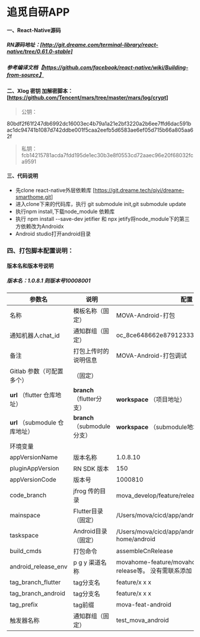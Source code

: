 # 追觅自研APP

#### 一、React-Native源码

##### RN源码地址：[http://git.dreame.com/terminal-library/react-native/tree/0.61.0-stable]

##### 参考编译文档【https://github.com/facebook/react-native/wiki/Building-from-source】

#### 二、Xlog 密钥  加解密脚本：[https://github.com/Tencent/mars/tree/master/mars/log/crypt]

> 公钥：
>
80bdf2f61f247db6992dc16003ec4b79a1a21e2bf3220a2b6ee7ffd6dac591bac1dc94741b1087d742ddbe001f5caa2eefb5d6583ae6ef05d715b66a805aa62f
> 私钥：
> fcb14215781acda7fdd195de1ec30b3e8f0553cd72aaec96e20f68032fca9591

#### 三、代码说明

+ 先clone react-native外层依赖库 [https://git.dreame.tech/qiyi/dreame-smarthome.git]
+ 进入clone下来的代码库，执行 git submodule init,git submodule update
+ 执行npm install,下载node_module 依赖库
+ 执行 npm install --save-dev jetifier 和 npx jetify将node_module下的第三方依赖改为Androidx
+ Android studio打开android目录

### 四、打包脚本配置说明：

#### 版本名和版本号说明

##### 版本名：1.0.8.1 则版本号10008001

| 参数名                           | 说明                          | 配置                                                      |
| -------------------------------- | ----------------------------- |---------------------------------------------------------|
| 名称                             | 模板名称（固定）              | MOVA-Android-打包                                         |
| 通知机器人chat_id                | 通知群组（固定）              | oc_8ce648662e879123336a0e98ea0d5449                     |
| 备注                             | 打包上传时的说明信息          | MOVA-Android-打包调试                                       |
| Gitlab 参数（可配置多个）        | （固定）                      |                                                         |
| **url**   （flutter 仓库地址）   | **branch**  （flutter分支）   | **workspace**  （项目地址）                                   |
| **url**   （submodule 仓库地址） | **branch**  （submodule分支） | **workspace**  （submodule地址）                            |
| 环境变量                         |                               |                                                         |
| appVersionName                   | 版本名称                      | 1.0.8.10                                                |
| pluginAppVersion                 | RN SDK 版本                   | 150                                                     |
| appVersionCode                   | 版本号                        | 1000810                                                 |
| code_branch                      | jfrog 传的目录                | mova_develop/feature/release 不要传其他                      |
| mainspace                        | Flutter目录（固定）           | /Users/mova/cicd/app/android/Movahome                   |
| taskspace                        | Android目录（固定）           | /Users/mova/cicd/app/android/Movahome/mova-home/android |
| build_cmds                       | 打包命令                      | assembleCnRelease                                       |
| android_release_env              | p g y 渠道名称                | movahome-feature/movahome-rn/movahome-release等。 没有需联系添加 |
| tag_branch_flutter               | tag分支名                     | feature/x x x                                           |
| tag_branch_android               | tag分支名                     | feature/x x x                                           |
| tag_prefix                       | tag前缀                       | mova-feat-android                                       |
| 触发器名称                       | 通知群组（固定）              | test_mova_android                                       |

